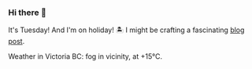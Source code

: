 ### Hi there :wave:

It's Tuesday! And I'm on holiday! :desert_island: I might be crafting a fascinating [blog post](https://benjaminwuethrich.dev).

Weather in Victoria BC: fog in vicinity, at +15°C.
